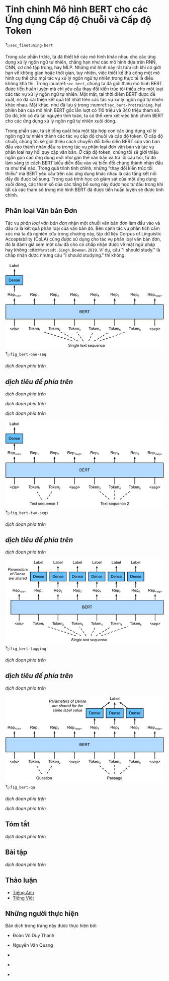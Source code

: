 <!-- ===================== Bắt đầu dịch Phần 1 ==================== -->
<!-- ========================================= REVISE PHẦN 1 - BẮT ĐẦU =================================== -->

<!--
# Fine-Tuning BERT for Sequence-Level and Token-Level Applications
-->

# Tinh chỉnh Mô hình BERT cho các Ứng dụng Cấp độ Chuỗi và Cấp độ Token
:label:`sec_finetuning-bert`

<!--
In the previous sections of this chapter, we have designed different models for 
natural language processing applications, such as based on RNNs, CNNs, attention, and MLPs.
These models are helpful when there is space or time constraint, however, 
crafting a specific model for every natural language processing task is practically infeasible.
In :numref:`sec_bert`, we introduced a pretraining model, BERT, 
that requires minimal architecture changes for a wide range of natural language processing tasks.
One one hand, at the time of its proposal, BERT improved the state of the art on various natural language processing tasks.
On the other hand, as noted in :numref:`sec_bert-pretraining`, 
the two versions of the original BERT model come with 110 million and 340 million parameters.
Thus, when there are sufficient computational resources, 
we may consider fine-tuning BERT for downstream natural language processing applications.
-->

Trong các phần trước, ta đã thiết kế các mô hình khác nhau cho
các ứng dụng xử lý ngôn ngữ tự nhiên, chẳng hạn như các mô hình dựa trên RNN, CNN, cơ chế tập trung, hay MLP.
Những mô hình này rất hữu ích khi có giới hạn về không gian hoặc thời gian, tuy nhiên,
việc thiết kế thủ công một mô hình cụ thể cho mọi tác vụ xử lý ngôn ngữ tự nhiên trong thực tế là điều không khả thi.
Trong :numref:`sec_bert`, chúng ta đã giới thiệu mô hình BERT được tiền huấn luyện mà chỉ
yêu cầu thay đổi kiến trúc tối thiểu cho một loạt các tác vụ xử lý ngôn ngữ tự nhiên.
Một mặt, tại thời điểm BERT được đề xuất, nó đã cải thiện kết quả tốt nhất trên các tác vụ xử lý ngôn ngữ tự nhiên khác nhau.
Mặt khác, như đã lưu ý trong :numref:`sec_bert-Pretraining`,
hai phiên bản của mô hình BERT gốc lần lượt có 110 triệu và 340 triệu tham số.
Do đó, khi có đủ tài nguyên tính toán,
ta có thể xem xét việc tinh chỉnh BERT cho các ứng dụng xử lý ngôn ngữ tự nhiên xuôi dòng.


<!--
In the following, we generalize a subset of natural language processing applications as sequence-level and token-level.
On the sequence level, we introduce how to transform the BERT representation of the text input 
to the output label in single text classification and text pair classification or regression.
On the token level, we will briefly introduce new applications such as text tagging 
and question answering and shed light on how BERT can represent their inputs and get transformed into output labels.
During fine-tuning, the "minimal architecture changes" required by BERT across different applications are the extra fully-connected layers.
During supervised learning of a downstream application, parameters of the extra layers are 
learned from scratch while all the parameters in the pretrained BERT model are fine-tuned.
-->


Trong phần sau, ta sẽ tổng quát hóa một tập hợp con các ứng dụng xử lý ngôn ngữ tự nhiên thành các tác vụ cấp độ chuỗi và cấp độ token.
Ở cấp độ chuỗi, chúng tôi sẽ giới thiệu cách chuyển đổi biểu diễn BERT của văn bản đầu vào
thành nhãn đầu ra trong tác vụ phân loại đơn văn bản và tác vụ phân loại hay hồi quy cặp văn bản.
Ở cấp độ token, chúng tôi sẽ giới thiệu ngắn gọn các ứng dụng mới như gán thẻ văn bản
và trả lời câu hỏi, từ đó làm sáng tỏ cách BERT biểu diễn đầu vào và biến đổi chúng thành nhãn đầu ra như thế nào.
Trong quá trình tinh chỉnh, những "thay đổi kiến trúc tối thiểu" mà BERT yêu cầu trên các ứng dụng khác nhau là các tầng kết nối đầy đủ được bổ sung.
Trong quá trình học có giám sát của một ứng dụng xuôi dòng, các tham số của các tầng bổ sung này
được học từ đầu trong khi tất cả các tham số trong mô hình BERT đã được tiền huấn luyện sẽ được tinh chỉnh.


<!--
## Single Text Classification
-->

## Phân loại Văn bản Đơn


<!--
*Single text classification* takes a single text sequence as the input and outputs its classification result.
Besides sentiment analysis that we have studied in this chapter,
the Corpus of Linguistic Acceptability (CoLA) is also a dataset for single text classification,
judging whether a given sentence is grammatically acceptable or not :cite:`Warstadt.Singh.Bowman.2019`.
For instance, "I should study." is acceptable but "I should studying." is not.
-->

Tác vụ *phân loại văn bản đơn* nhận một chuỗi văn bản đơn làm đầu vào và đầu ra là kết quả phân loại của văn bản đó.
Bên cạnh tác vụ phân tích cảm xúc mà ta đã nghiên cứu trong chương này,
tập dữ liệu Corpus of Linguistic Acceptability (CoLA) cũng được sử dụng cho tác vụ phân loại văn bản đơn, đó là đánh giá xem một câu đã cho có chấp nhận được về mặt ngữ pháp hay không :cite:`Warstadt.Singh.Bowman.2019`.
Ví dụ, câu "I should study." là chấp nhận được nhưng câu "I should studying." thì không.


<!--
![Fine-tuning BERT for single text classification applications, such as sentiment analysis and testing linguistic acceptability. Suppose that the input single text has six tokens.](../img/bert-one-seq.svg)
-->

![Tinh chỉnh mô hình BERT cho các ứng dụng phân loại văn bản đơn, ví dụ như phân tích cảm xúc hay đánh giá khả năng chấp nhận được về ngôn ngữ học. Giả sử văn bản đơn đầu vào có sáu token.](../img/bert-one-seq.svg)
:label:`fig_bert-one-seq`

<!-- ===================== Kết thúc dịch Phần 1 ===================== -->

<!-- ===================== Bắt đầu dịch Phần 2 ===================== -->

<!--
:numref:`sec_bert` describes the input representation of BERT.
The BERT input sequence unambiguously represents both single text and text pairs,
where the special classification token  “&lt;cls&gt;” is used for sequence classification and 
the special classification token  “&lt;sep&gt;” marks the end of single text or separates a pair of text.
As shown in :numref:`fig_bert-one-seq`, in single text classification applications,
the BERT representation of the special classification token  “&lt;cls&gt;” encodes the information of the entire input text sequence.
As the representation of the input single text, it will be fed into a small MLP consisting of fully-connected (dense) layers
to output the distribution of all the discrete label values.
-->

*dịch đoạn phía trên*


<!--
## Text Pair Classification or Regression
-->

## *dịch tiêu đề phía trên*


<!--
We have also examined natural language inference in this chapter.
It belongs to *text pair classification*, a type of application classifying a pair of text.
-->

*dịch đoạn phía trên*


<!--
Taking a pair of text as the input but outputting a continuous value, *semantic textual similarity* is a popular *text pair regression* task.
This task measures semantic similarity of sentences.
For instance, in the Semantic Textual Similarity Benchmark dataset, the similarity score of a pair of sentences
is an ordinal scale ranging from 0 (no meaning overlap) to 5 (meaning equivalence) :cite:`Cer.Diab.Agirre.ea.2017`.
The goal is to predict these scores.
Examples from the Semantic Textual Similarity Benchmark dataset include (sentence 1, sentence 2, similarity score):
-->

*dịch đoạn phía trên*


<!--
* "A plane is taking off.", "An air plane is taking off.", 5.000;
* "A woman is eating something.", "A woman is eating meat.", 3.000;
* "A woman is dancing.", "A man is talking.", 0.000.
-->

*dịch đoạn phía trên*


<!--
![Fine-tuning BERT for text pair classification or regression applications, such as natural language inference and semantic textual similarity. Suppose that the input text pair has two and three tokens.](../img/bert-two-seqs.svg)
-->

![*dịch mô tả phía trên*](../img/bert-two-seqs.svg)
:label:`fig_bert-two-seqs`


<!--
Comparing with single text classification in :numref:`fig_bert-one-seq`,
fine-tuning BERT for text pair classification in :numref:`fig_bert-two-seqs` is different in the input representation.
For text pair regression tasks such as semantic textual similarity, trivial changes can be applied such as outputting a continuous label value
and using the mean squared loss: they are common for regression.
-->

*dịch đoạn phía trên*

<!-- ===================== Kết thúc dịch Phần 2 ===================== -->

<!-- ===================== Bắt đầu dịch Phần 3 ===================== -->

<!-- ========================================= REVISE PHẦN 1 - KẾT THÚC ===================================-->

<!-- ========================================= REVISE PHẦN 2 - BẮT ĐẦU ===================================-->

<!--
## Text Tagging
-->

## *dịch tiêu đề phía trên*


<!--
Now let us consider token-level tasks, such as *text tagging*, where each token is assigned a label.
Among text tagging tasks, *part-of-speech tagging* assigns each word a part-of-speech tag (e.g., adjective and determiner)
according to the role of the word in the sentence.
For example, according to the Penn Treebank II tag set,
the sentence "John Smith 's car is new" should be tagged as
"NNP (noun, proper singular) NNP POS (possessive ending) NN (noun, singular or mass) VB (verb, base form) JJ (adjective)".
-->

*dịch đoạn phía trên*


<!--
![Fine-tuning BERT for text tagging applications, such as part-of-speech tagging. Suppose that the input single text has six tokens.](../img/bert-tagging.svg)
-->

![*dịch mô tả phía trên*](../img/bert-tagging.svg)
:label:`fig_bert-tagging`


<!--
Fine-tuning BERT for text tagging applications is illustrated in :numref:`fig_bert-tagging`.
Comparing with :numref:`fig_bert-one-seq`, the only distinction lies in that
in text tagging, the BERT representation of *every token* of the input text
is fed into the same extra fully-connected layers to output the label of the token, such as a part-of-speech tag.
-->

*dịch đoạn phía trên*


<!--
## Question Answering
-->

## *dịch tiêu đề phía trên*


<!--
As another token-level application, *question answering* reflects capabilities of reading comprehension.
For example, the Stanford Question Answering Dataset (SQuAD v1.1)
consists of reading passages and questions, where the answer to every question
is just a segment of text (text span) from the passage that the question is about :cite:`Rajpurkar.Zhang.Lopyrev.ea.2016`.
To explain, consider a passage
"Some experts report that a mask's efficacy is inconclusive. However, mask makers insist that their products, such as N95 respirator masks, can guard against the virus."
and a question "Who say that N95 respirator masks can guard against the virus?".
The answer should be the text span "mask makers" in the passage.
Thus, the goal in SQuAD v1.1 is to predict the start and end of the text span in the passage given a pair of question and passage.
-->

*dịch đoạn phía trên*


<!--
![Fine-tuning BERT for question answering. Suppose that the input text pair has two and three tokens.](../img/bert-qa.svg)
-->

![*dịch mô tả phía trên*](../img/bert-qa.svg)
:label:`fig_bert-qa`

<!-- ===================== Kết thúc dịch Phần 3 ===================== -->

<!-- ===================== Bắt đầu dịch Phần 4 ===================== -->

<!--
To fine-tune BERT for question answering, the question and passage are packed as
the first and second text sequence, respectively, in the input of BERT.
To predict the position of the start of the text span, the same additional fully-connected layer will transform
the BERT representation of any token from the passage of position $i$ into a scalar score $s_i$.
Such scores of all the passage tokens are further transformed by the softmax operation
into a probability distribution, so that each token position $i$ in the passage is assigned
a probability $p_i$ of being the start of the text span.
Predicting the end of the text span is the same as above, except that
parameters in its additional fully-connected layer are independent from those for predicting the start.
When predicting the end, any passage token of position $i$ is transformed by the same fully-connected layer into a scalar score $e_i$.
:numref:`fig_bert-qa` depicts fine-tuning BERT for question answering.
-->

*dịch đoạn phía trên*


<!--
For question answering, the supervised learning's training objective is as straightforward as
maximizing the log-likelihoods of the ground-truth start and end positions.
When predicting the span, we can compute the score $s_i + e_j$ for a valid span
from position $i$ to position $j$ ($i \leq j$), and output the span with the highest score.
-->

*dịch đoạn phía trên*


## Tóm tắt

<!--
* BERT requires minimal architecture changes (extra fully-connected layers) for sequence-level and token-level natural language processing applications, 
such as single text classification (e.g., sentiment analysis and testing linguistic acceptability), text pair classification or regression 
(e.g., natural language inference and semantic textual similarity), text tagging (e.g., part-of-speech tagging), and question answering.
* During supervised learning of a downstream application, parameters of the extra layers are learned from scratch 
while all the parameters in the pretrained BERT model are fine-tuned.
-->

*dịch đoạn phía trên*



## Bài tập

<!--
1. Let us design a search engine algorithm for news articles. When the system receives an query (e.g., "oil industry during the coronavirus outbreak"), 
it should return a ranked list of news articles that are most relevant to the query. 
Suppose that we have a huge pool of news articles and a large number of queries. 
To simplify the problem, suppose that the most relevant article has been labeled for each query. 
How can we apply negative sampling (see :numref:`subsec_negative-sampling`) and BERT in the algorithm design?
2. How can we leverage BERT in training language models?
3. Can we leverage BERT in machine translation?
-->

*dịch đoạn phía trên*


<!-- ===================== Kết thúc dịch Phần 4 ===================== -->
<!-- ========================================= REVISE PHẦN 2 - KẾT THÚC ===================================-->


## Thảo luận
* [Tiếng Anh](https://discuss.d2l.ai/t/396)
* [Tiếng Việt](https://forum.machinelearningcoban.com/c/d2l)

## Những người thực hiện
Bản dịch trong trang này được thực hiện bởi:
<!--
Tác giả của mỗi Pull Request điền tên mình và tên những người review mà bạn thấy
hữu ích vào từng phần tương ứng. Mỗi dòng một tên, bắt đầu bằng dấu `*`.
Tên đầy đủ của các reviewer có thể được tìm thấy tại https://github.com/aivivn/d2l-vn/blob/master/docs/contributors_info.md
-->

* Đoàn Võ Duy Thanh
<!-- Phần 1 -->
* Nguyễn Văn Quang

<!-- Phần 2 -->
* 

<!-- Phần 3 -->
* 

<!-- Phần 4 -->
* 
